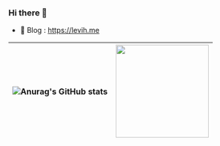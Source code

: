 ### Hi there 👋

- 🤔 Blog : https://levih.me



| ![Anurag's GitHub stats](https://github-readme-stats.vercel.app/api?username=kyu91&show_icons=true&theme=radical) |[<img src="https://streak-stats.demolab.com/?user=kyu91&theme=dark" height="185" />](https://git.io/streak-stats)
| ------ | ------ |

<!--
**SeokKyuHong/SeokKyuHong** is a ✨ _special_ ✨ repository because its `README.md` (this file) appears on your GitHub profile.

Here are some ideas to get you started:

- 🔭 I’m currently working on ...
- 🌱 I’m currently learning ...
- 👯 I’m looking to collaborate on ...
- 🤔 I’m looking for help with ...
- 💬 Ask me about ...
- 📫 How to reach me: ...
- 😄 Pronouns: ...
- ⚡ Fun fact: ...
-->
